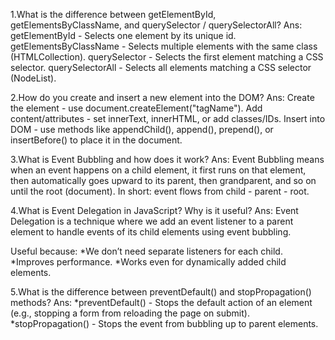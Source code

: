 1.What is the difference between getElementById, getElementsByClassName, and querySelector / querySelectorAll? 
Ans:
getElementById - Selects one element by its unique id.
getElementsByClassName - Selects multiple elements with the same class (HTMLCollection).
querySelector - Selects the first element matching a CSS selector.
querySelectorAll - Selects all elements matching a CSS selector (NodeList).

2.How do you create and insert a new element into the DOM? 
Ans:
Create the element - use document.createElement("tagName").
Add content/attributes - set innerText, innerHTML, or add classes/IDs.
Insert into DOM - use methods like appendChild(), append(), prepend(), or insertBefore() to place it in the document.

3.What is Event Bubbling and how does it work? 
Ans:
Event Bubbling means when an event happens on a child element, it first runs on that element, then automatically goes upward to its parent, then grandparent, and so on until the root (document).
 In short: event flows from child - parent - root.

4.What is Event Delegation in JavaScript? Why is it useful? 
Ans:
Event Delegation is a technique where we add an event listener to a parent element to handle events of its child elements using event bubbling.

Useful because:
*We don’t need separate listeners for each child.
*Improves performance.
*Works even for dynamically added child elements.

5.What is the difference between preventDefault() and stopPropagation() methods? 
Ans:
*preventDefault() - Stops the default action of an element (e.g., stopping a form from reloading the page on submit).
*stopPropagation() - Stops the event from bubbling up to parent elements.